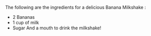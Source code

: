 The following are the ingredients for a delicious Banana Milkshake :
- 2 Bananas
- 1 cup of milk
- Sugar
And a mouth to drink the milkshake!
